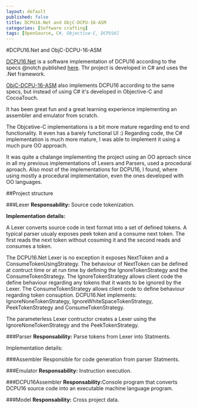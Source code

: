 ```yaml
---
layout: default
published: false
title: DCPU16.Net and ObjC-DCPU-16-ASM
categories: [Software crafting]
tags: [OpenSource, C#, Objective-C, DCPU16]
---
```

#DCPU16.Net and ObjC-DCPU-16-ASM

[DCPU16.Net](https://github.com/pedromsantos/DCPU16.Net) is a software implementation of DCPU16 according to the specs @notch published [here](http://0x10c.com/doc/dcpu-16.txt). Thr project is developed in C# and uses the .Net framework.

[ObjC-DCPU-16-ASM](https://github.com/pedromsantos/ObjC-DCPU-16-ASM) also implements DCPU16 according to the same specs, but instead of using C# it's developed in Objective-C and CocoaTouch. 

It has been great fun and a great learning experience implementing an assembler and emulator from scratch.

The Objcetive-C implementations is a bit more mature regarding end to end functionality. It even has a barely functional UI :) Regarding code, the C# implementation is much more mature, I was able to implement it using a much pure OO approach. 

It was quite a chalange implementing the project using an OO aproach since in all my previous implementations of Lexers and Parsers, used a procedural aproach. Also most of the implementations for DCPU16, I found, where using mostly a procedural implementation, even the ones developed with OO languages.

##Project structure

###Lexer
<b>Responsability:</b> Source code tokenization.
    
<p><b>Implementation details:</b></p> 
A Lexer converts source code in text format into a set of defined tokens. A typical parser usualy exposes peek token and a consume next token. The first reads the next token without cosuming it and the second reads and consumes a token. 

The DCPU16.Net Lexer is no exception it exposes NextToken and a ConsumeTokenUsingStrategy. The behaviour of NextToken can be defined at contruct time or at run time by defining the IgnoreTokenStrategy and the ConsumeTokenStrategy. The IgnoreTokenStrategy allows client code the define behaviour regarding any tokens that it wants to be ignored by the Lexer. The ConsumeTokenStrategy allows client code to define behaviour regarding token consuption. DCPU16.Net implements: IgnoreNoneTokenStrategy, IgnoreWhiteSpaceTokenStrategy, PeekTokenStrategy and ConsumeTokenStrategy.

The parameterless Lexer contructor creates a Lexer using the IgnoreNoneTokenStrategy and the PeekTokenStrategy.
    
###Parser
<b>Responsability:</b> Parse tokens from Lexer into Statments.
    
Implementation details:
    
###Assembler
Responsible for code generation from parser Statments.
    
###Emulator
<b>Responsability:</b> Instruction execution.
    
###DCPU16Assembler
<b>Responsability:</b>Console program that converts DCPU16 source code into an executable machine language program.

###Model
<b>Responsability:</b> Cross project data.

